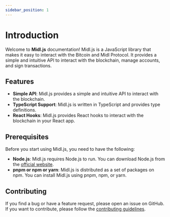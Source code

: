 ```yaml
---
sidebar_position: 1
---
```


# Introduction

Welcome to **Midl.js** documentation! Midl.js is a JavaScript library that makes it easy to interact with the Bitcoin and Midl Protocol. It provides a simple and intuitive API to interact with the blockchain, manage accounts, and sign transactions.

## Features

- **Simple API**: Midl.js provides a simple and intuitive API to interact with the blockchain.
- **TypeScript Support**: Midl.js is written in TypeScript and provides type definitions.
- **React Hooks**: Midl.js provides React hooks to interact with the blockchain in your React app.

## Prerequisites

Before you start using Midl.js, you need to have the following:

- **Node.js**: Midl.js requires Node.js to run. You can download Node.js from the [official website](https://nodejs.org/).
- **pnpm or npm or yarn**: Midl.js is distributed as a set of packages on npm. You can install Midl.js using pnpm, npm, or yarn.

## Contributing

If you find a bug or have a feature request, please open an issue on GitHub. If you want to contribute, please follow the [contributing guidelines](https://github.com/midl-xyz/midl-js/blob/main/CONTRIBUTING.md).
